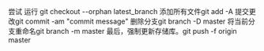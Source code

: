 尝试 运行 git checkout --orphan latest_branch
添加所有文件git add -A
提交更改git commit -am "commit message"
删除分支git branch -D master
将当前分支重命名git branch -m master
最后，强制更新存储库。git push -f origin master